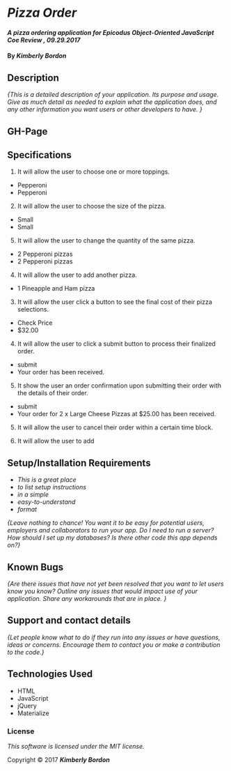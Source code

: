 # _Pizza Order_

#### _A pizza ordering application for Epicodus Object-Oriented JavaScript Coe Review , 09.29.2017_

#### By _**Kimberly Bordon**_

## Description

_{This is a detailed description of your application. Its purpose and usage.  Give as much detail as needed to explain what the application does, and any other information you want users or other developers to have. }_

## GH-Page


## Specifications

1. It will allow the user to choose one or more toppings.
  * Pepperoni
  * Pepperoni

2. It will allow the user to choose the size of the pizza.
  * Small
  * Small

5. It will allow the user to change the quantity of the same pizza.
  * 2 Pepperoni pizzas
  * 2 Pepperoni pizzas

4. It will allow the user to add another pizza.
  * 1 Pineapple and Ham pizza

3. It will allow the user click a button to see the final cost of their pizza selections.
  * Check Price
  * $32.00

4. It will allow the user to click a submit button to process their finalized order.
  * submit
  * Your order has been received.

5. It show the user an order confirmation upon submitting their order with the details of their order.
  * submit
  * Your order for 2 x Large Cheese Pizzas at $25.00 has been received.
5. It will allow the user to cancel their order within a certain time block.

6. It will allow the user to add

## Setup/Installation Requirements

* _This is a great place_
* _to list setup instructions_
* _in a simple_
* _easy-to-understand_
* _format_

_{Leave nothing to chance! You want it to be easy for potential users, employers and collaborators to run your app. Do I need to run a server? How should I set up my databases? Is there other code this app depends on?}_

## Known Bugs

_{Are there issues that have not yet been resolved that you want to let users know you know?  Outline any issues that would impact use of your application.  Share any workarounds that are in place. }_

## Support and contact details

_{Let people know what to do if they run into any issues or have questions, ideas or concerns.  Encourage them to contact you or make a contribution to the code.}_

## Technologies Used

* HTML
* JavaScript
* jQuery
* Materialize

### License

*This software is licensed under the MIT license.*

Copyright © 2017 **_Kimberly Bordon_**
